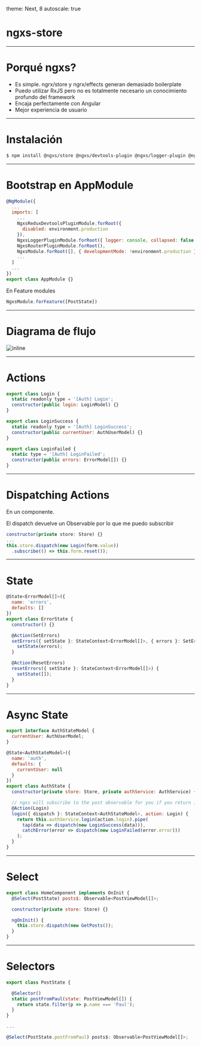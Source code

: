 theme: Next, 8
autoscale: true

# ngxs-store

---

# Porqué ngxs?

- Es simple. ngrx/store y ngrx/effects generan demasiado boilerplate
- Puedo utilizar RxJS pero no es totalmente necesario un conocimiento profundo del framework
- Encaja perfectamente con Angular
- Mejor experiencia de usuario

---

# Instalación

```bash
$ npm install @ngxs/store @ngxs/devtools-plugin @ngxs/logger-plugin @ngxs/router-plugin --save
```
---

# Bootstrap en AppModule

```javascript
@NgModule({
  ...
  imports: [
    ...
    NgxsReduxDevtoolsPluginModule.forRoot({
      disabled: environment.production
    }),
    NgxsLoggerPluginModule.forRoot({ logger: console, collapsed: false }),
    NgxsRouterPluginModule.forRoot(),
    NgxsModule.forRoot([], { developmentMode: !environment.production }),
    ...
  ]
  ...
})
export class AppModule {}
```

En Feature modules

```javascript
NgxsModule.forFeature([PostState])
```

---

# Diagrama de flujo

![inline](https://blobscdn.gitbook.com/v0/b/gitbook-28427.appspot.com/o/assets%2F-L9CoGJCq3UCfKJ7RCUg%2F-LVrR_Jobt3NVt61AhlH%2F-LVrRb1WdI1nngz9VmFm%2Fdiagram.png?generation=1547118480096027&alt=media)

---

# Actions

```javascript
export class Login {
  static readonly type = '[Auth] Login';
  constructor(public login: LoginModel) {}
}

export class LoginSuccess {
  static readonly type = '[Auth] LoginSuccess';
  constructor(public currentUser: AuthUserModel) {}
}

export class LoginFailed {
  static type = '[Auth] LoginFailed';
  constructor(public errors: ErrorModel[]) {}
}
```

---

# Dispatching Actions

En un componente.

El dispatch devuelve un Observable por lo que me puedo subscribir

```javascript
constructor(private store: Store) {}
...
this.store.dispatch(new Login(form.value))
  .subscribe(() => this.form.reset());
```

---

# State

```javascript
@State<ErrorModel[]>({
  name: 'errors',
  defaults: []
})
export class ErrorState {
  constructor() {}

  @Action(SetErrors)
  setErrors({ setState }: StateContext<ErrorModel[]>, { errors }: SetErrors) {
    setState(errors);
  }

  @Action(ResetErrors)
  resetErrors({ setState }: StateContext<ErrorModel[]>) {
    setState([]);
  }
}
```

---

# Async State

```javascript
export interface AuthStateModel {
  currentUser: AuthUserModel;
}

@State<AuthStateModel>({
  name: 'auth',
  defaults: {
    currentUser: null
  }
})
export class AuthState {
  constructor(private store: Store, private authService: AuthService) {}

  // ngxs will subscribe to the post observable for you if you return it from the action
  @Action(Login)
  login({ dispatch }: StateContext<AuthStateModel>, action: Login) {
    return this.authService.login(action.login).pipe(
      tap(data => dispatch(new LoginSuccess(data))),
      catchError(error => dispatch(new LoginFailed(error.error)))
    );
  }
}
```

---

# Select

```javascript
export class HomeComponent implements OnInit {
  @Select(PostState) posts$: Observable<PostViewModel[]>;

  constructor(private store: Store) {}

  ngOnInit() {
    this.store.dispatch(new GetPosts());
  }
}
```

---

# Selectors

```javascript
export class PostState {

  @Selector() 
  static postFromPaul(state: PostViewModel[]) {
    return state.filter(p => p.name === 'Paul');
  }
}

...

@Select(PostState.postFromPaul) posts$: Observable<PostViewModel[]>;
```
